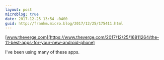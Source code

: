 ```yaml
---
layout: post
microblog: true
date: 2017-12-25 13:54 -0400
guid: http://frankm.micro.blog/2017/12/25/175411.html
---
```

 [www.theverge.com](https://www.theverge.com/2017/12/25/16811264/the-11-best-apps-for-your-new-android-phone)

I've been using many of these apps. 
